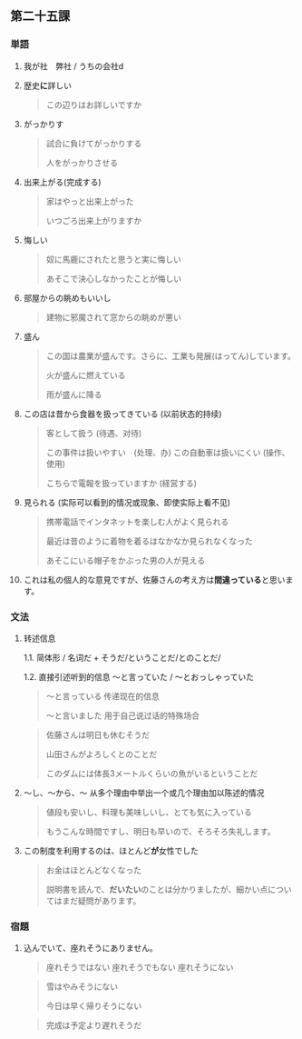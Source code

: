 ## 第二十五課

### 単語

1. 我が社　弊社 / うちの会社d

2. 歴史**に**詳しい

    > この辺りはお詳しいですか

3. がっかりす

    > 試合に負けてがっかりする
    >
    > 人をがっかりさせる

4. 出来上がる(完成する)

    > 家はやっと出来上がった
    >
    > いつごろ出来上がりますか

5. 悔しい

    > 奴に馬鹿にされたと思うと実に悔しい
    >
    > あそこで決心しなかったことが悔しい

6. 部屋からの眺めもいいし

    > 建物に邪魔されて窓からの眺めが悪い

7. 盛ん

    > この国は農業が盛んです。さらに、工業も発展(はってん)しています。
    >
    > 火が盛んに燃えている
    >
    > 雨が盛んに降る

8. この店は昔から食器を扱ってきている (以前状态的持续)

    > 客として扱う (待遇、对待)
    >
    > この事件は扱いやすい　(处理、办)
    > この自動車は扱いにくい (操作、使用)
    >
    > こちらで電報を扱っていますか (経営する)

9. 見られる (实际可以看到的情况或现象、即使实际上看不见)

    > 携帯電話でインタネットを楽しむ人がよく見られる
    >
    > 最近は昔のように着物を着るはなかなか見られなくなった
    >
    > あそこにいる帽子をかぶった男の人が見える

10. これは私の個人的な意見ですが、佐藤さんの考え方は**間違っている**と思います。

### 文法

1. 转述信息

    1.1. 简体形 / 名词だ + そうだ/ということだ/とのことだ/

    1.2. 直接引述听到的信息 ～と言っていた / ～とおっしゃっていた
    
    > ～と言っている 传递现在的信息
    >
    > ～と言いました 用于自己说过话的特殊场合

    > 佐藤さんは明日も休むそうだ
    >
    > 山田さんがよろしくとのことだ
    >
    > このダムには体長3メートルくらいの魚がいるということだ

2. ～し、～から、～ 从多个理由中举出一个或几个理由加以陈述的情况

    > 値段も安いし、料理も美味しいし、とても気に入っている
    >
    > もうこんな時間ですし、明日も早いので、そろそろ失礼します。

3. この制度を利用するのは、ほとんど**が**女性でした

    > お金はほとんどなくなった
    >
    > 説明書を読んで、**だいたい**のことは分かりましたが、細かい点についてはまだ疑問があります。

### 宿題

1. 込んでいて、座れそうにありません。

    > 座れそうではない
    > 座れそうでもない
    > 座れそうにない

    > 雪はやみそうにない
    >
    > 今日は早く帰りそうにない

    > 完成は予定より遅れそうだ
